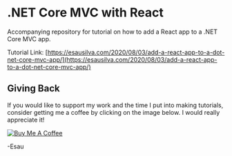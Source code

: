 # .NET Core MVC with React

Accompanying repository for tutorial on how to add a React app to a .NET Core MVC app.

Tutorial Link: [https://esausilva.com/2020/08/03/add-a-react-app-to-a-dot-net-core-mvc-app/](https://esausilva.com/2020/08/03/add-a-react-app-to-a-dot-net-core-mvc-app/)

## Giving Back

If you would like to support my work and the time I put into making tutorials, consider getting me a coffee by clicking on the image below. I would really appreciate it!

[![Buy Me A Coffee](https://www.buymeacoffee.com/assets/img/custom_images/black_img.png)](https://www.buymeacoffee.com/esausilva)

-Esau
